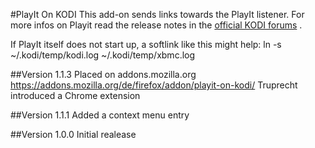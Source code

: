 #PlayIt On KODI
This add-on sends links towards the PlayIt listener. 
For more infos on Playit read the release notes in the [official KODI forums](http://forum.kodi.tv/showthread.php?tid=118251) .

If PlayIt itself does not start up, a softlink like this might help:
ln -s  ~/.kodi/temp/kodi.log  ~/.kodi/temp/xbmc.log


##Version 1.1.3
Placed on addons.mozilla.org
https://addons.mozilla.org/de/firefox/addon/playit-on-kodi/
Truprecht introduced a Chrome extension

##Version 1.1.1
Added a context menu entry

##Version 1.0.0
Initial realease
